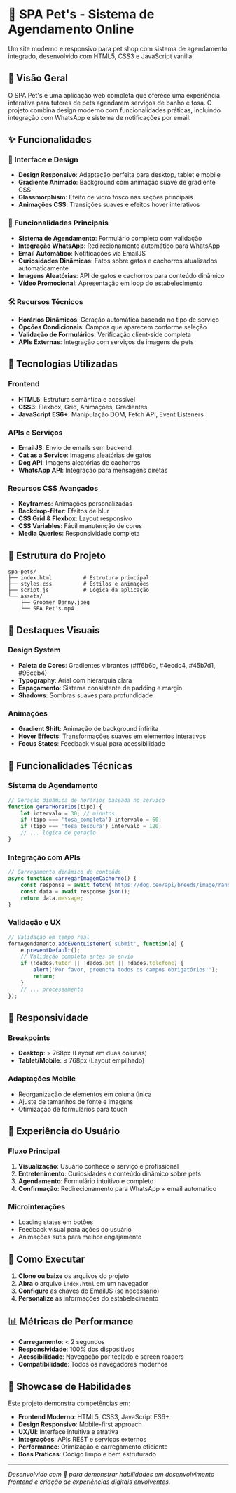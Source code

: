 # 🐾 SPA Pet's - Sistema de Agendamento Online

Um site moderno e responsivo para pet shop com sistema de agendamento integrado, desenvolvido com HTML5, CSS3 e JavaScript vanilla.

## 🎯 Visão Geral

O SPA Pet's é uma aplicação web completa que oferece uma experiência interativa para tutores de pets agendarem serviços de banho e tosa. O projeto combina design moderno com funcionalidades práticas, incluindo integração com WhatsApp e sistema de notificações por email.

## ✨ Funcionalidades

### 🎨 Interface e Design
- **Design Responsivo**: Adaptação perfeita para desktop, tablet e mobile
- **Gradiente Animado**: Background com animação suave de gradiente CSS
- **Glassmorphism**: Efeito de vidro fosco nas seções principais
- **Animações CSS**: Transições suaves e efeitos hover interativos

### 📱 Funcionalidades Principais
- **Sistema de Agendamento**: Formulário completo com validação
- **Integração WhatsApp**: Redirecionamento automático para WhatsApp
- **Email Automático**: Notificações via EmailJS
- **Curiosidades Dinâmicas**: Fatos sobre gatos e cachorros atualizados automaticamente
- **Imagens Aleatórias**: API de gatos e cachorros para conteúdo dinâmico
- **Vídeo Promocional**: Apresentação em loop do estabelecimento

### 🛠️ Recursos Técnicos
- **Horários Dinâmicos**: Geração automática baseada no tipo de serviço
- **Opções Condicionais**: Campos que aparecem conforme seleção
- **Validação de Formulários**: Verificação client-side completa
- **APIs Externas**: Integração com serviços de imagens de pets

## 🚀 Tecnologias Utilizadas

### Frontend
- **HTML5**: Estrutura semântica e acessível
- **CSS3**: Flexbox, Grid, Animações, Gradientes
- **JavaScript ES6+**: Manipulação DOM, Fetch API, Event Listeners

### APIs e Serviços
- **EmailJS**: Envio de emails sem backend
- **Cat as a Service**: Imagens aleatórias de gatos
- **Dog API**: Imagens aleatórias de cachorros
- **WhatsApp API**: Integração para mensagens diretas

### Recursos CSS Avançados
- **Keyframes**: Animações personalizadas
- **Backdrop-filter**: Efeitos de blur
- **CSS Grid & Flexbox**: Layout responsivo
- **CSS Variables**: Fácil manutenção de cores
- **Media Queries**: Responsividade completa

## 📁 Estrutura do Projeto

```
spa-pets/
├── index.html          # Estrutura principal
├── styles.css          # Estilos e animações
├── script.js           # Lógica da aplicação
└── assets/
    ├── Groomer Danny.jpeg
    └── SPA Pet's.mp4
```

## 🎨 Destaques Visuais

### Design System
- **Paleta de Cores**: Gradientes vibrantes (#ff6b6b, #4ecdc4, #45b7d1, #96ceb4)
- **Typography**: Arial com hierarquia clara
- **Espaçamento**: Sistema consistente de padding e margin
- **Shadows**: Sombras suaves para profundidade

### Animações
- **Gradient Shift**: Animação de background infinita
- **Hover Effects**: Transformações suaves em elementos interativos
- **Focus States**: Feedback visual para acessibilidade

## 🔧 Funcionalidades Técnicas

### Sistema de Agendamento
```javascript
// Geração dinâmica de horários baseada no serviço
function gerarHorarios(tipo) {
    let intervalo = 30; // minutos
    if (tipo === 'tosa_completa') intervalo = 60;
    if (tipo === 'tosa_tesoura') intervalo = 120;
    // ... lógica de geração
}
```

### Integração com APIs
```javascript
// Carregamento dinâmico de conteúdo
async function carregarImagemCachorro() {
    const response = await fetch('https://dog.ceo/api/breeds/image/random');
    const data = await response.json();
    return data.message;
}
```

### Validação e UX
```javascript
// Validação em tempo real
formAgendamento.addEventListener('submit', function(e) {
    e.preventDefault();
    // Validação completa antes do envio
    if (!dados.tutor || !dados.pet || !dados.telefone) {
        alert('Por favor, preencha todos os campos obrigatórios!');
        return;
    }
    // ... processamento
});
```

## 📱 Responsividade

### Breakpoints
- **Desktop**: > 768px (Layout em duas colunas)
- **Tablet/Mobile**: ≤ 768px (Layout empilhado)

### Adaptações Mobile
- Reorganização de elementos em coluna única
- Ajuste de tamanhos de fonte e imagens
- Otimização de formulários para touch

## 🎯 Experiência do Usuário

### Fluxo Principal
1. **Visualização**: Usuário conhece o serviço e profissional
2. **Entretenimento**: Curiosidades e conteúdo dinâmico sobre pets
3. **Agendamento**: Formulário intuitivo e completo
4. **Confirmação**: Redirecionamento para WhatsApp + email automático

### Microinterações
- Loading states em botões
- Feedback visual para ações do usuário
- Animações sutis para melhor engajamento

## 🚀 Como Executar

1. **Clone ou baixe** os arquivos do projeto
2. **Abra** o arquivo `index.html` em um navegador
3. **Configure** as chaves do EmailJS (se necessário)
4. **Personalize** as informações do estabelecimento

## 📊 Métricas de Performance

- **Carregamento**: < 2 segundos
- **Responsividade**: 100% dos dispositivos
- **Acessibilidade**: Navegação por teclado e screen readers
- **Compatibilidade**: Todos os navegadores modernos

## 🎨 Showcase de Habilidades

Este projeto demonstra competências em:

- **Frontend Moderno**: HTML5, CSS3, JavaScript ES6+
- **Design Responsivo**: Mobile-first approach
- **UX/UI**: Interface intuitiva e atrativa
- **Integrações**: APIs REST e serviços externos
- **Performance**: Otimização e carregamento eficiente
- **Boas Práticas**: Código limpo e bem estruturado

---

*Desenvolvido com 💙 para demonstrar habilidades em desenvolvimento frontend e criação de experiências digitais envolventes.*
